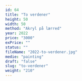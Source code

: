 ```yaml
---
id: 64
title: "To verdener"
height: 50
width: 50
method: "Akryl på lærred"
year: 2022
price: "3000"
exPrice: ""
status: ""
fileName: "2022-to-verdener.jpg"
medie: "painting"
draft: "false"
slug: "to-verdener"
weight: "210"
---
```

